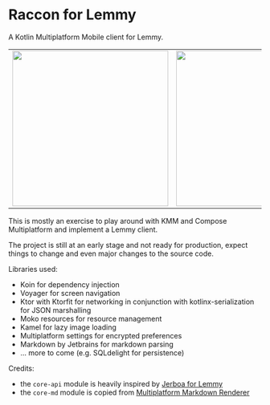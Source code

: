 # Raccon for Lemmy
A Kotlin Multiplatform Mobile client for Lemmy.

<div align="center">
<table>
  <tr>
    <td>
      <img src="https://github.com/diegoberaldin/RacconForLemmy/assets/2738294/da834566-6741-4218-99da-ba56b59b7f50" width="310" />
    </td>
    <td>
      <img src="https://github.com/diegoberaldin/RacconForLemmy/assets/2738294/348b6773-b434-4d11-8c41-868e9aafeb5c" width="310" />
    </td>
  </tr>
</table>
</div>

This is mostly an exercise to play around with KMM and Compose Multiplatform and implement a Lemmy client.

The project is still at an early stage and not ready for production, expect things to change and even major changes to the source code.

Libraries used:

- Koin for dependency injection
- Voyager for screen navigation
- Ktor with Ktorfit for networking in conjunction with kotlinx-serialization for JSON marshalling
- Moko resources for resource management
- Kamel for lazy image loading
- Multiplatform settings for encrypted preferences
- Markdown by Jetbrains for markdown parsing
- ... more to come (e.g. SQLdelight for persistence)

Credits: 
- the `core-api` module is heavily inspired by [Jerboa for Lemmy](https://github.com/dessalines/jerboa)
- the `core-md` module is copied from [Multiplatform Markdown Renderer](https://github.com/mikepenz/multiplatform-markdown-renderer)
